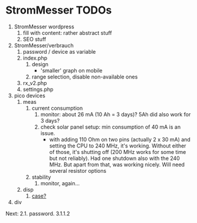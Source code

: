 # StromMesser TODOs

1. StromMesser wordpress
   1. fill with content: rather abstract stuff
   1. SEO stuff
2. StromMesser/verbrauch
   1. password / device as variable
   2. index.php
      1. design
         * 'smaller' graph on mobile
      1. range selection, disable non-available ones
   3. rx_v2.php
   4. settings.php
3. pico devices
   1. meas   
      1. current consumption
         1. monitor: about 26 mA (10 Ah = 3 days)? 5Ah did also work for 3 days?
         2. check solar panel setup: min consumption of 40 mA is an issue. 
            * with adding 110 Ohm on two pins (actually 2 x 30 mA) and setting the CPU to 240 MHz, it's working. Without either of those, it's shutting off (200 MHz works for some time but not reliably). Had one shutdown also with the 240 MHz. But apart from that, was working nicely. Will need several resistor options
      2. stability
         1. monitor, again...
   2. disp
      1. [case?](https://www.thingiverse.com/thing:4767008)
4. div


Next:  2.1. password. 3.1.1.2
